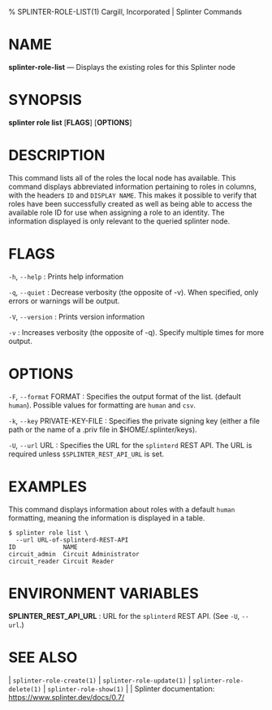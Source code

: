 % SPLINTER-ROLE-LIST(1) Cargill, Incorporated | Splinter Commands
<!--
  Copyright 2018-2021 Cargill Incorporated
  Licensed under Creative Commons Attribution 4.0 International License
  https://creativecommons.org/licenses/by/4.0/
-->

NAME
====

**splinter-role-list** — Displays the existing roles for this Splinter node

SYNOPSIS
========
**splinter role list** \[**FLAGS**\] \[**OPTIONS**\]

DESCRIPTION
===========
This command lists all of the roles the local node has available. This command
displays abbreviated information pertaining to roles in columns, with the
headers `ID` and `DISPLAY NAME`. This makes it possible to verify that
roles have been successfully created as well as being able to access the
available role ID for use when assigning a role to an identity. The information
displayed is only relevant to the queried splinter node.

FLAGS
=====
`-h`, `--help`
: Prints help information

`-q`, `--quiet`
: Decrease verbosity (the opposite of -v). When specified, only errors or
  warnings will be output.

`-V`, `--version`
: Prints version information

`-v`
: Increases verbosity (the opposite of -q). Specify multiple times for more
  output.

OPTIONS
=======
`-F`, `--format` FORMAT
: Specifies the output format of the list. (default `human`). Possible values
  for formatting are `human` and `csv`.

`-k`, `--key` PRIVATE-KEY-FILE
: Specifies the private signing key (either a file path or the name of a
  .priv file in $HOME/.splinter/keys).

`-U`, `--url` URL
: Specifies the URL for the `splinterd` REST API. The URL is required unless
  `$SPLINTER_REST_API_URL` is set.

EXAMPLES
========
This command displays information about roles with a default `human`
formatting, meaning the information is displayed in a table.

```
$ splinter role list \
  --url URL-of-splinterd-REST-API
ID             NAME
circuit_admin  Circuit Administrator
circuit_reader Circuit Reader
```

ENVIRONMENT VARIABLES
=====================
**SPLINTER_REST_API_URL**
: URL for the `splinterd` REST API. (See `-U`, `--url`.)

SEE ALSO
========
| `splinter-role-create(1)`
| `splinter-role-update(1)`
| `splinter-role-delete(1)`
| `splinter-role-show(1)`
|
| Splinter documentation: https://www.splinter.dev/docs/0.7/
